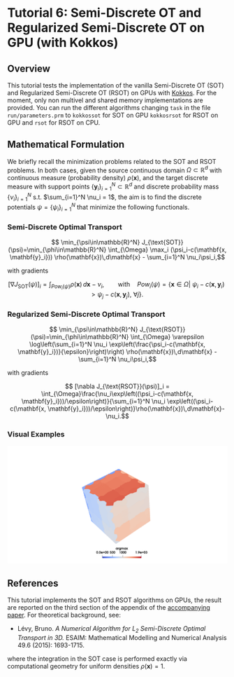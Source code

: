 # Tutorial 6: Semi-Discrete OT and Regularized Semi-Discrete OT on GPU (with Kokkos)

## Overview

This tutorial tests the implementation of the vanilla Semi-Discrete OT (SOT) and Regularized Semi-Discrete OT (RSOT) on GPUs with [Kokkos](https://kokkos.org). For the moment, only non multivel and shared memory implementations are provided. You can run the different algorithms changing `task` in the file `run/parameters.prm` to `kokkossot` for SOT on GPU `kokkosrsot` for RSOT on GPU and `rsot` for RSOT on CPU.

## Mathematical Formulation
We briefly recall the minimization problems related to the SOT and RSOT problems. In both cases, given the source continuous domain $\Omega\subset\mathbb{R}^d$ with continuous measure (probability density) $\rho(\mathbf{x})$, and the target discrete measure with support points $\{\mathbf{y}_i\}_{i=1}^N\subset\mathbb{R}^d$ and discrete probability mass $\{\nu_i\}_{i=1}^N$ s.t. $\sum_{i=1}^N \nu_i = 1$, the aim is to find the discrete potentials $\psi = \{\psi_i\}_{i=1}^N$ that minimize the following functionals.

### Semi-Discrete Optimal Transport

$$ \min_{\psi\in\mathbb{R}^N} J_{\text{SOT}}(\psi)=\min_{\phi\in\mathbb{R}^N} \int_{\Omega} \max_i (\psi_i-c(\mathbf{x, \mathbf{y}_i})) \rho(\mathbf{x})\,d\mathbf{x} - \sum_{i=1}^N \nu_i\psi_i,$$

with gradients

$$ [\nabla J_{\text{SOT}}(\psi)]_i = \int_{Pow_i(\psi)}\rho(\mathbf{x})\,d\mathbf{x}-\nu_i,\qquad \text{with}\quad Pow_i(\psi)=\{\mathbf{x}\in\Omega|\ \psi_i-c(\mathbf{x},\mathbf{y}_i)>\psi_j-c(\mathbf{x},\mathbf{y}_j),\ \forall j\}.$$

### Regularized Semi-Discrete Optimal Transport

$$ \min_{\psi\in\mathbb{R}^N} J_{\text{RSOT}}(\psi)=\min_{\phi\in\mathbb{R}^N} \int_{\Omega} \varepsilon \log\left(\sum_{i=1}^N \nu_i \exp\left(\frac{\psi_i-c(\mathbf{x, \mathbf{y}_i})}{\epsilon}\right)\right) \rho(\mathbf{x})\,d\mathbf{x} - \sum_{i=1}^N \nu_i\psi_i,$$

with gradients

$$ [\nabla J_{\text{RSOT}}(\psi)]_i = \int_{\Omega}\frac{\nu_i\exp\left((\psi_i-c(\mathbf{x, \mathbf{y}_i}))/\epsilon\right)}{\sum_{i=1}^N \nu_i \exp\left((\psi_i-c(\mathbf{x, \mathbf{y}_i}))/\epsilon\right)}\rho(\mathbf{x})\,d\mathbf{x}-\nu_i.$$

### Visual Examples

![Barycenter Evolution](sot.gif)


## References

This tutorial implements the SOT and RSOT algorithms on GPUs, the result are reported on the third section of the appendix of the [accompanying paper](https://arxiv.org/abs/2507.23602). For theoretical background, see:

- Lévy, Bruno. *A Numerical Algorithm for $L_2$ Semi-Discrete Optimal Transport in 3D.* ESAIM: Mathematical Modelling and Numerical Analysis 49.6 (2015): 1693-1715.

where the integration in the SOT case is performed exactly via computational geometry for uniform densities $\rho(\mathbf{x})=1$.